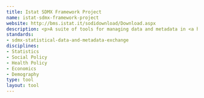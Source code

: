 ```yaml
---
title: Istat SDMX Framework Project
name: istat-sdmx-framework-project
website: http://bms.istat.it/sodidownload/Download.aspx
description: <p>A suite of tools for managing data and metadata in <a href="http://www.dcc.ac.uk/resources/metadata-standards/sdmx-statistical-data-and-metadata-exchange">SDMX</a>.</p>
standards:
- sdmx-statistical-data-and-metadata-exchange
disciplines:
- Statistics
- Social Policy
- Health Policy
- Economics
- Demography
type: tool
layout: tool
---
```


